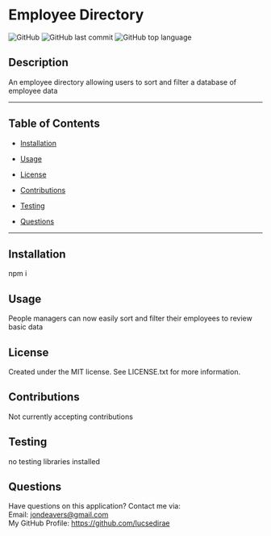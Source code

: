 # Employee Directory

![GitHub](https://img.shields.io/github/license/lucsedirae/employee_directory?color=39%2C%20255%2C%200%20&style=for-the-badge)
![GitHub last commit](https://img.shields.io/github/last-commit/lucsedirae/employee_directory?style=for-the-badge)
![GitHub top language](https://img.shields.io/github/languages/top/lucsedirae/employee_directory?style=for-the-badge)

## Description
An employee directory allowing users to sort and filter a database of employee data

<hr>

## Table of Contents 

* [Installation](#installation)

* [Usage](#usage)

* [License](#license)

* [Contributions](#contributions)

* [Testing](#testing)

* [Questions](#questions)

<hr>

## Installation
npm i

## Usage
People managers can now easily sort and filter their employees to review basic data

## License
Created under the MIT license. See LICENSE.txt for more information.

## Contributions
Not currently accepting contributions

## Testing
no testing libraries installed

## Questions
Have questions on this application? Contact me via:<br>
Email: jondeavers@gmail.com <br>
My GitHub Profile: https://github.com/lucsedirae <br>   
